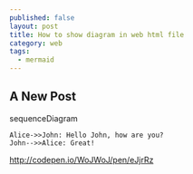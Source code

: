 ```yaml
---
published: false
layout: post
title: How to show diagram in web html file
category: web
tags:
  - mermaid
---
```

## A New Post

<script src="https://cdn.rawgit.com/knsv/mermaid/0.5.1/dist/mermaid.min.js"></script>
<script>mermaid.initialize({startOnLoad:true});</script>
    
    
<div class="mermaid">
sequenceDiagram
  
    Alice->>John: Hello John, how are you?
    John-->>Alice: Great!
</div>


http://codepen.io/WoJWoJ/pen/eJjrRz
